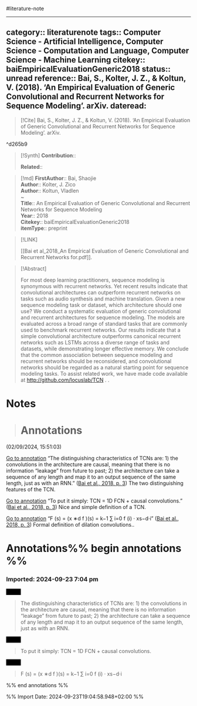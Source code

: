 #literature-note 

---
category:: literaturenote
tags:: Computer Science - Artificial Intelligence, Computer Science - Computation and Language, Computer Science - Machine Learning
citekey:: baiEmpiricalEvaluationGeneric2018
status:: unread
reference:: Bai, S., Kolter, J. Z., & Koltun, V. (2018). ‘An Empirical Evaluation of Generic Convolutional and Recurrent Networks for Sequence Modeling’. arXiv.
dateread:
---

> [!Cite]
> Bai, S., Kolter, J. Z., & Koltun, V. (2018). ‘An Empirical Evaluation of Generic Convolutional and Recurrent Networks for Sequence Modeling’. arXiv.

^d265b9

>[!Synth]
>**Contribution**:: 
>
>**Related**:: 
>

>[!md]
> **FirstAuthor**:: Bai, Shaojie  
> **Author**:: Kolter, J. Zico  
> **Author**:: Koltun, Vladlen  
~    
> **Title**:: An Empirical Evaluation of Generic Convolutional and Recurrent Networks for Sequence Modeling  
> **Year**:: 2018   
> **Citekey**:: baiEmpiricalEvaluationGeneric2018  
> **itemType**:: preprint    

> [!LINK] 
>
> [[Bai et al_2018_An Empirical Evaluation of Generic Convolutional and Recurrent Networks for.pdf]].

> [!Abstract]
>
> For most deep learning practitioners, sequence modeling is synonymous with recurrent networks. Yet recent results indicate that convolutional architectures can outperform recurrent networks on tasks such as audio synthesis and machine translation. Given a new sequence modeling task or dataset, which architecture should one use? We conduct a systematic evaluation of generic convolutional and recurrent architectures for sequence modeling. The models are evaluated across a broad range of standard tasks that are commonly used to benchmark recurrent networks. Our results indicate that a simple convolutional architecture outperforms canonical recurrent networks such as LSTMs across a diverse range of tasks and datasets, while demonstrating longer effective memory. We conclude that the common association between sequence modeling and recurrent networks should be reconsidered, and convolutional networks should be regarded as a natural starting point for sequence modeling tasks. To assist related work, we have made code available at http://github.com/locuslab/TCN .
>.
> 
# Notes
>
># Annotations  
(02/09/2024, 15:51:03)

[Go to annotation](zotero://open-pdf/library/items/DX372JDZ?page=3&annotation=BTAM78YC) “The distinguishing characteristics of TCNs are: 1) the convolutions in the architecture are causal, meaning that there is no information “leakage” from future to past; 2) the architecture can take a sequence of any length and map it to an output sequence of the same length, just as with an RNN.” ([Bai et al., 2018, p. 3](zotero://select/library/items/2UF9HWLW)) The two distinguishing features of the TCN.

[Go to annotation](zotero://open-pdf/library/items/DX372JDZ?page=3&annotation=YWB8P8GZ) “To put it simply: TCN = 1D FCN + causal convolutions.” ([Bai et al., 2018, p. 3](zotero://select/library/items/2UF9HWLW)) Nice and simple definition of a TCN.

[Go to annotation](zotero://open-pdf/library/items/DX372JDZ?page=3&annotation=BYUGMJIU) “F (s) = (x ∗d f )(s) = k−1 ∑ i=0 f (i) · xs−d·i” ([Bai et al., 2018, p. 3](zotero://select/library/items/2UF9HWLW)) Formal definition of dilation convolutions..


# Annotations%% begin annotations %%



### Imported: 2024-09-23 7:04 pm



<mark style="background-color: #000000">Quote</mark>
> The distinguishing characteristics of TCNs are: 1) the convolutions in the architecture are causal, meaning that there is no information “leakage” from future to past; 2) the architecture can take a sequence of any length and map it to an output sequence of the same length, just as with an RNN.

<mark style="background-color: #000000">Quote</mark>
> To put it simply: TCN = 1D FCN + causal convolutions.

<mark style="background-color: #000000">Quote</mark>
> F (s) = (x ∗d f )(s) = k−1 ∑ i=0 f (i) · xs−d·i


%% end annotations %%

%% Import Date: 2024-09-23T19:04:58.948+02:00 %%
